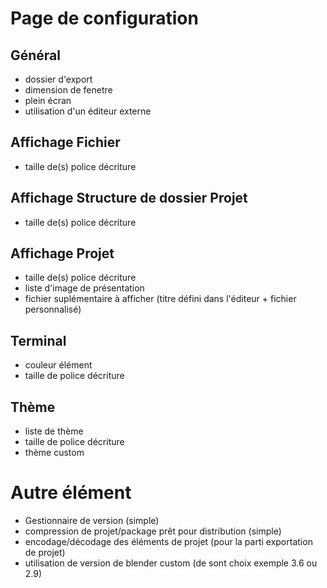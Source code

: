# Page de configuration

## Général

- dossier d'export
- dimension de fenetre
- plein écran
- utilisation d'un éditeur externe

## Affichage Fichier

- taille de(s) police décriture

## Affichage Structure de dossier Projet

- taille de(s) police décriture

## Affichage Projet

- taille de(s) police décriture
- liste d'image de présentation
- fichier suplémentaire à afficher (titre défini dans l'éditeur + fichier personnalisé)

## Terminal

- couleur élément
- taille de police décriture

## Thème

- liste de thème
- taille de police décriture
- thème custom

# Autre élément

- Gestionnaire de version (simple)
- compression de projet/package prêt pour distribution (simple)
- encodage/décodage des éléments de projet (pour la parti exportation de projet)
- utilisation de version de blender custom (de sont choix exemple 3.6 ou 2.9)